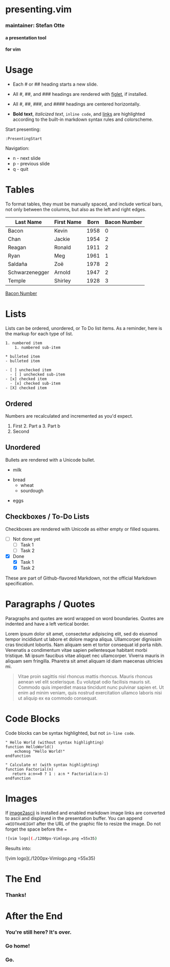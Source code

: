 # presenting.vim
### maintainer: Stefan Otte


#### a presentation tool
#### for vim

<!--
  Comments are removed. They must be
  in the form of an HTML comment tag.
-->

# Usage

- Each # or ## heading starts a new slide.
- All #, ##, and ### headings are rendered with [figlet][1], if installed.
- All #, ##, ###, and #### headings are centered horizontally.
- **Bold** __text__, *italicized* _text_, `inline code`, and [links](https://github.com/sotte/presenting.vim) are highlighted according to the built-in markdown syntax rules and colorscheme.

  [1]: http://www.figlet.org/

Start presenting:
```vim
:PresentingStart
```

Navigation:
 * n - next slide
 * p - previous slide
 * q - quit

# Tables

To format tables, they must be manually spaced, and include vertical bars, not only between the columns, but also as the left and right edges.

| Last Name      | First Name | Born | Bacon Number |
|----------------|------------|------|--------------|
| Bacon          | Kevin      | 1958 | 0            |
| Chan           | Jackie     | 1954 | 2            |
| Reagan         | Ronald     | 1911 | 2            |
| Ryan           | Meg        | 1961 | 1            |
| Saldaña        | Zoë        | 1978 | 2            |
| Schwarzenegger | Arnold     | 1947 | 2            |
| Temple         | Shirley    | 1928 | 3            |

[Bacon Number](https://oracleofbacon.org/)

# Lists

Lists can be ordered, unordered, or To Do list items. As a reminder, here is the markup for each type of list.

```
1. numbered item
    1. numbered sub-item

* bulleted item
- bulleted item

- [ ] unchecked item
  - [ ] unchecked sub-item
- [x] checked item
  - [x] checked sub-item
- [X] checked item
```
## Ordered

Numbers are recalculated and incremented as you'd expect.

1. First
   2. Part a
   3. Part b
4. Second

## Unordered

Bullets are rendered with a Unicode bullet.

- milk
* bread
   * wheat
   - sourdough
- eggs

## Checkboxes / To-Do Lists

Checkboxes are rendered with Unicode as either empty or filled squares.

- [ ] Not done yet
  - [ ] Task 1
  - [ ] Task 2
- [x] Done
  - [x] Task 1
  - [X] Task 2

These are part of Github-flavored Markdown, not the official Markdown specification.

# Paragraphs / Quotes

Paragraphs and quotes are word wrapped on word boundaries. Quotes are indented and have a left vertical border.

Lorem ipsum dolor sit amet, consectetur adipiscing elit, sed do eiusmod tempor incididunt ut labore et dolore magna aliqua. Ullamcorper dignissim cras tincidunt lobortis. Nam aliquam sem et tortor consequat id porta nibh. Venenatis a condimentum vitae sapien pellentesque habitant morbi tristique. Mi ipsum faucibus vitae aliquet nec ullamcorper. Viverra mauris in aliquam sem fringilla. Pharetra sit amet aliquam id diam maecenas ultricies mi.

> Vitae proin sagittis nisl rhoncus mattis rhoncus. Mauris rhoncus aenean vel elit scelerisque. Eu volutpat odio facilisis mauris sit. Commodo quis imperdiet massa tincidunt nunc pulvinar sapien et.  Ut enim ad minim veniam, quis nostrud exercitation ullamco laboris nisi ut aliquip ex ea commodo consequat.

# Code Blocks

Code blocks can be syntax highlighted, but not `in-line code`.

```
" Hello World (without syntax highlighting)
function HelloWorld()
    echomsg "Hello World!"
endfunction
```

```vim
" Calculate n! (with syntax highlighting)
function Factorial(n)
   return a:n<=0 ? 1 : a:n * Factorial(a:n-1)
endfunction
```

# Images

If [image2ascii](https://github.com/qeesung/image2ascii) is installed and enabled markdown image links are converted to ascii and displayed in the presentation buffer.
You can append `=WIDTHxHEIGHT` after the URL of the graphic file to resize the image. Do not forget the space before the `=`

```bash
![vim logo](./1200px-Vimlogo.png =55x35)
```

Results into:

![vim logo](./1200px-Vimlogo.png =55x35)


# The End


### Thanks!

# After the End


### You're still here? It's over.
### Go home!
### Go.
